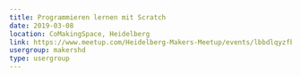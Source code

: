 ```yaml
---
title: Programmieren lernen mit Scratch
date: 2019-03-08
location: CoMakingSpace, Heidelberg
link: https://www.meetup.com/Heidelberg-Makers-Meetup/events/lbbdlqyzfblb/
usergroup: makershd
type: usergroup
---
```

